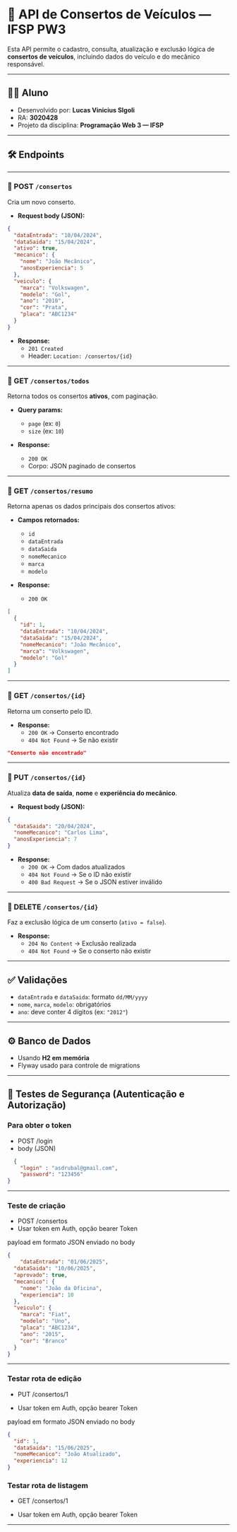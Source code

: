 # 🚗 API de Consertos de Veículos — IFSP PW3

Esta API permite o cadastro, consulta, atualização e exclusão lógica de **consertos de veículos**, incluindo dados do veículo e do mecânico responsável.

---

## 👨‍🔧 Aluno

- Desenvolvido por: **Lucas Vinicius SIgoli**
- RA: **3020428**
- Projeto da disciplina: **Programação Web 3 — IFSP**

--- 

## 🛠️ Endpoints

---

### 📌 POST `/consertos`

Cria um novo conserto.

- **Request body (JSON):**
```json
{
  "dataEntrada": "10/04/2024",
  "dataSaida": "15/04/2024",
  "ativo": true,
  "mecanico": {
    "nome": "João Mecânico",
    "anosExperiencia": 5
  },
  "veiculo": {
    "marca": "Volkswagen",
    "modelo": "Gol",
    "ano": "2010",
    "cor": "Prata",
    "placa": "ABC1234"
  }
}
```

- **Response:**
  - `201 Created`
  - Header: `Location: /consertos/{id}`

---

### 📌 GET `/consertos/todos`

Retorna todos os consertos **ativos**, com paginação.

- **Query params:**
  - `page` (ex: `0`)
  - `size` (ex: `10`)

- **Response:**
  - `200 OK`
  - Corpo: JSON paginado de consertos

---

### 📌 GET `/consertos/resumo`

Retorna apenas os dados principais dos consertos ativos:

- **Campos retornados:**
  - `id`
  - `dataEntrada`
  - `dataSaida`
  - `nomeMecanico`
  - `marca`
  - `modelo`

- **Response:**
  - `200 OK`
```json
[
  {
    "id": 1,
    "dataEntrada": "10/04/2024",
    "dataSaida": "15/04/2024",
    "nomeMecanico": "João Mecânico",
    "marca": "Volkswagen",
    "modelo": "Gol"
  }
]
```

---

### 📌 GET `/consertos/{id}`

Retorna um conserto pelo ID.

- **Response:**
  - `200 OK` → Conserto encontrado
  - `404 Not Found` → Se não existir
```json
"Conserto não encontrado"
```

---

### 📌 PUT `/consertos/{id}`

Atualiza **data de saída**, **nome** e **experiência do mecânico**.

- **Request body (JSON):**
```json
{
  "dataSaida": "20/04/2024",
  "nomeMecanico": "Carlos Lima",
  "anosExperiencia": 7
}
```

- **Response:**
  - `200 OK` → Com dados atualizados
  - `404 Not Found` → Se o ID não existir
  - `400 Bad Request` → Se o JSON estiver inválido

---

### 📌 DELETE `/consertos/{id}`

Faz a exclusão lógica de um conserto (`ativo = false`).

- **Response:**
  - `204 No Content` → Exclusão realizada
  - `404 Not Found` → Se o conserto não existir

---

## ✅ Validações

- `dataEntrada` e `dataSaida`: formato `dd/MM/yyyy`
- `nome`, `marca`, `modelo`: obrigatórios
- `ano`: deve conter 4 dígitos (ex: `"2012"`)

---

## ⚙️ Banco de Dados

- Usando **H2 em memória**
- Flyway usado para controle de migrations

---

## 🔐 Testes de Segurança (Autenticação e Autorização)

### Para obter o token 
- POST /login
- body (JSON)
```json
  {
    "login" : "asdrubal@gmail.com",
    "password": "123456" 
}
````
---

### Teste de criação 
- POST /consertos
- Usar token em Auth, opção bearer Token

payload em formato JSON enviado no body

```json
{
    "dataEntrada": "01/06/2025",
  "dataSaida": "10/06/2025",
  "aprovado": true,
  "mecanico": {
    "nome": "João da Oficina",
    "experiencia": 10
  },
  "veiculo": {
    "marca": "Fiat",
    "modelo": "Uno",
    "placa": "ABC1234",
    "ano": "2015",
    "cor": "Branco"
  }
}
```
---

### Testar rota de edição 
- PUT /consertos/1

- Usar token em Auth, opção bearer Token

payload em formato JSON enviado no body
```json
{
  "id": 1,
  "dataSaida": "15/06/2025",
  "nomeMecanico": "João Atualizado",
  "experiencia": 12
}
```

### Testar rota de listagem 

- GET /consertos/1

- Usar token em Auth, opção bearer Token



---

